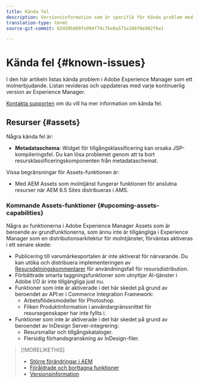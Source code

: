 ```yaml
---
title: Kända fel
description: Versionsinformation som är specifik för Kända problem med Adobe Experience Manager som en molntjänst
translation-type: tm+mt
source-git-commit: 82dd9bd69fe994f74c7be8a571e386f0e902f6a1

---
```



# Kända fel {#known-issues}

I den här artikeln listas kända problem i Adobe Experience Manager som ett molnerbjudande. Listan revideras och uppdateras med varje kontinuerlig version av Experience Manager.

[Kontakta supporten](https://helpx.adobe.com/support/experience-manager.html) om du vill ha mer information om kända fel.

<!-- 
## Platform {#platform}

## Sites {#sites}
-->

## Resurser {#assets}

<!-- Jira label: assets-cloud-known-issues -->

Några kända fel är:

* **Metadataschema**: Widget för tillgångsklassificering kan orsaka JSP-kompileringsfel. Du kan lösa problemet genom att ta bort resursklassificeringskomponenten från metadataschemat. <!-- CQ-4282865 -->

Vissa begränsningar för Assets-funktionen är:

* Med AEM Assets som molntjänst fungerar funktionen för anslutna resurser när AEM 6.5 Sites distribueras i AMS.

### Kommande Assets-funktioner {#upcoming-assets-capabilities}

Några av funktionerna i Adobe Experience Manager Assets som är beroende av grundfunktionerna, som ännu inte är tillgängliga i Experience Manager som en distributionsarkitektur för molntjänster, förväntas aktiveras i ett senare skede:

* Publicering till varumärkesportalen är inte aktiverat för närvarande. Du kan utöka och distribuera implementeringen av [Resursdelningskommentarer](https://adobe-marketing-cloud.github.io/asset-share-commons/) för användningsfall för resursdistribution.
* Förbättrade smarta taggningsfunktioner som utnyttjar AI-tjänster i Adobe I/O är inte tillgängliga just nu.
* Funktioner som inte är aktiverade i det här skedet på grund av beroendet av API:er i Commerce Integration Framework:
   * Arbetsflödesmodeller för Photoshop.
   * Fliken Produktinformation i användargränssnittet för resursegenskaper har inte fyllts i.
* Funktioner som inte är aktiverade i det här skedet på grund av beroendet av InDesign Server-integrering:
   * Resursmallar och tillgångskataloger.
   * Flersidig förhandsgranskning av InDesign-filer.

>[!MORELIKETHIS]
>
>* [Större förändringar i AEM](aem-cloud-changes.md)
>* [Föråldrade och borttagna funktioner](deprecated-removed-features.md)
>* [Versionsinformation](home.md)

